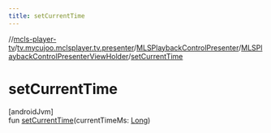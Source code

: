 ```yaml
---
title: setCurrentTime
---
```

//[mcls-player-tv](../../../../index.html)/[tv.mycujoo.mclsplayer.tv.presenter](../../index.html)/[MLSPlaybackControlPresenter](../index.html)/[MLSPlaybackControlPresenterViewHolder](index.html)/[setCurrentTime](set-current-time.html)



# setCurrentTime



[androidJvm]\
fun [setCurrentTime](set-current-time.html)(currentTimeMs: [Long](https://kotlinlang.org/api/latest/jvm/stdlib/kotlin/-long/index.html))




